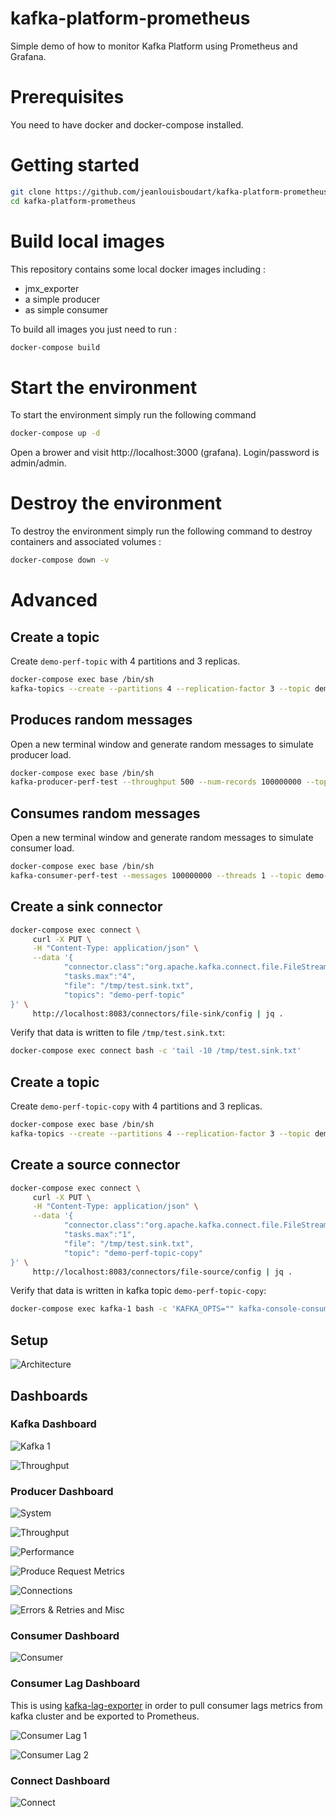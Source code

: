 # kafka-platform-prometheus

Simple demo of how to monitor Kafka Platform using Prometheus and Grafana.

# Prerequisites

You need to have docker and docker-compose installed.

# Getting started

```bash
git clone https://github.com/jeanlouisboudart/kafka-platform-prometheus.git
cd kafka-platform-prometheus
```

# Build local images
This repository contains some local docker images including :
* jmx_exporter
* a simple producer
* as simple consumer

To build all images you just need to run :

```bash
docker-compose build
```

# Start the environment
To start the environment simply run the following command
```bash
docker-compose up -d
```

Open a brower and visit http://localhost:3000 (grafana).
Login/password is admin/admin.

# Destroy the environment
To destroy the environment simply run the following command to destroy containers and associated volumes :
```bash
docker-compose down -v
```

# Advanced

## Create a topic

Create `demo-perf-topic` with 4 partitions and 3 replicas.

```bash
docker-compose exec base /bin/sh
kafka-topics --create --partitions 4 --replication-factor 3 --topic demo-perf-topic --bootstrap-server kafka-1:9092
```

## Produces random messages

Open a new terminal window and generate random messages to simulate producer load.

```bash
docker-compose exec base /bin/sh
kafka-producer-perf-test --throughput 500 --num-records 100000000 --topic demo-perf-topic --record-size 100 --producer-props bootstrap.servers=kafka-1:9092
```

## Consumes random messages

Open a new terminal window and generate random messages to simulate consumer load.

```bash
docker-compose exec base /bin/sh
kafka-consumer-perf-test --messages 100000000 --threads 1 --topic demo-perf-topic --broker-list kafka-1:9092 --timeout 60000
```

## Create a sink connector

```bash
docker-compose exec connect \
     curl -X PUT \
     -H "Content-Type: application/json" \
     --data '{
            "connector.class":"org.apache.kafka.connect.file.FileStreamSinkConnector",
            "tasks.max":"4",
            "file": "/tmp/test.sink.txt",
            "topics": "demo-perf-topic"
}' \
     http://localhost:8083/connectors/file-sink/config | jq .
```

Verify that data is written to file `/tmp/test.sink.txt`:

```bash
docker-compose exec connect bash -c 'tail -10 /tmp/test.sink.txt'
```

## Create a topic

Create `demo-perf-topic-copy` with 4 partitions and 3 replicas.

```bash
docker-compose exec base /bin/sh
kafka-topics --create --partitions 4 --replication-factor 3 --topic demo-perf-topic-copy --bootstrap-server kafka-1:9092
```

## Create a source connector

```bash
docker-compose exec connect \
     curl -X PUT \
     -H "Content-Type: application/json" \
     --data '{
            "connector.class":"org.apache.kafka.connect.file.FileStreamSourceConnector",
            "tasks.max":"1",
            "file": "/tmp/test.sink.txt",
            "topic": "demo-perf-topic-copy"
}' \
     http://localhost:8083/connectors/file-source/config | jq .
```

Verify that data is written in kafka topic `demo-perf-topic-copy`:

```bash
docker-compose exec kafka-1 bash -c 'KAFKA_OPTS="" kafka-console-consumer -bootstrap-server kafka-1:9092 --topic demo-perf-topic-copy --from-beginning --max-messages 10'
```


## Setup

![Architecture](./images/monitoring.setup.svg)

## Dashboards

### Kafka Dashboard

![Kafka 1](./images/kafka1.jpg)

![Throughput](./images/kafka2.jpg)


### Producer Dashboard

![System](./images/producer1.jpg)

![Throughput](./images/producer2.jpg)

![Performance](./images/producer3.jpg)

![Produce Request Metrics](./images/producer4.jpg)

![Connections](./images/producer5.jpg)

![Errors & Retries and Misc](./images/producer6.jpg)


### Consumer Dashboard

![Consumer](./images/consumer1.jpg)

### Consumer Lag Dashboard

This is using [kafka-lag-exporter](https://github.com/lightbend/kafka-lag-exporter) in order to pull consumer lags metrics from kafka cluster and be exported to Prometheus.

![Consumer Lag 1](./images/consumerlag1.jpg)

![Consumer Lag 2](./images/consumerlag2.jpg)

### Connect Dashboard

![Connect](./images/connect1.jpg)
